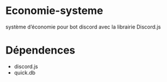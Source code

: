 # Economie-systeme
système d’économie pour bot discord avec la librairie Discord.js

# Dépendences
* discord.js
* quick.db
